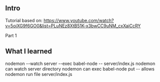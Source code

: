## Intro

Tutorial based on: https://www.youtube.com/watch?v=5oiXG9f6GO0&list=PLuNEz8XtB51K-x3bwCC9uNM_cxXaiCcRY

Part 1

## What I learned

nodemon --watch server --exec babel-node -- server/index.js
nodemon can watch server directory
nodemon can exec babel-node
put -- allows nodemon run file server/index.js
